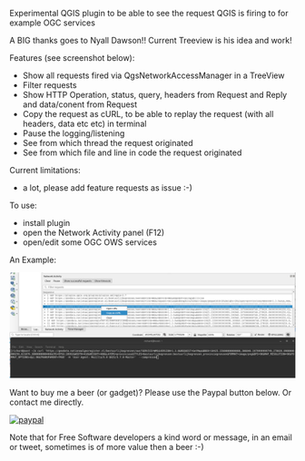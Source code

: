Experimental QGIS plugin to be able to see the request QGIS is firing to for example OGC services

A BIG thanks goes to Nyall Dawson!! Current Treeview is his idea and work!

Features (see screenshot below):
- Show all requests fired via QgsNetworkAccessManager in a TreeView
- Filter requests
- Show HTTP Operation, status, query, headers from Request and Reply and data/conent from Request
- Copy the request as cURL, to be able to replay the request (with all headers, data etc etc) in terminal
- Pause the logging/listening
- See from which thread the request originated
- See from which file and line in code the request originated

Current limitations:
- a lot, please add feature requests as issue :-)

To use:
- install plugin
- open the Network Activity panel (F12)
- open/edit some OGC OWS services

An Example:

![Example Log](/img/curllog.png)


Want to buy me a beer (or gadget)? Please use the Paypal button below. Or contact me directly.

[![paypal](https://www.paypalobjects.com/en_US/NL/i/btn/btn_donateCC_LG.gif)](https://www.paypal.com/cgi-bin/webscr?cmd=_donations&business=DZ8R5JPAW55CJ&currency_code=EUR&source=url)

Note that for Free Software developers a kind word or message, in an email or tweet, sometimes is of more value then a beer :-)
